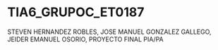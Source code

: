 # TIA6_GRUPOC_ET0187
STEVEN HERNANDEZ ROBLES, JOSE MANUEL GONZALEZ GALLEGO, JEIDER EMANUEL OSORIO, PROYECTO FINAL PIA/PA
